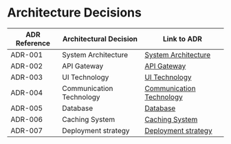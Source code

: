 # Architecture Decisions

| ADR Reference |  Architectural Decision | Link to ADR  |
|---|---|---|
|ADR-001| System Architecture |[System Architecture](./ADR/ADR-001-TypeOfArchitecture.md)|
|ADR-002| API Gateway | [API Gateway](ADR/ADR-002-APIGateway.md) |
|ADR-003| UI Technology | [UI Technology](ADR/ADR-003-UITechnology.md) |
|ADR-004| Communication Technology | [Communication Technology](ADR/ADR-004-CommunicationTechnology.md) |
|ADR-005| Database | [Database](ADR/ADR-005-DataBase.md) |
|ADR-006| Caching System | [Caching System](ADR/ADR-006-CachingSystems.md) |
|ADR-007| Deployment strategy | [Deployment strategy](ADR/ADR-007-DeploymentStrategy.md) |
